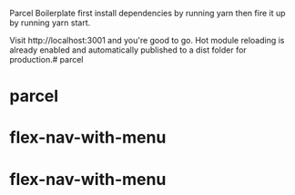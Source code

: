 Parcel Boilerplate
first install dependencies by running yarn then fire it up by running yarn start.

Visit http://localhost:3001 and you're good to go. Hot module reloading is already enabled and automatically published to a dist folder for production.# parcel
# parcel
# flex-nav-with-menu
# flex-nav-with-menu
